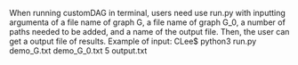 When running customDAG in terminal, users need use run.py with inputting argumenta of a file name of graph G, a file name of graph G_0, a number of paths needed to be added, and a name of the output file. Then, the user can get a output file of results.
Example of input:
    CLee$ python3 run.py demo_G.txt demo_G_0.txt 5 output.txt